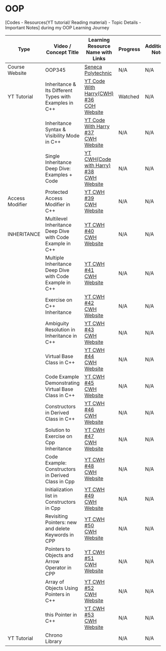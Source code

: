 # OOP
[Codes - Resources(YT tutorial/ Reading material) - Topic Details - Important Notes] during my OOP Learning Journey



|Type| Video / Concept Title | Learning Resource Name with Links | Progress | Additional Note |
|-------------------|-----------------------|----------------------------------|----------|-----------------|
|Course Website|OOP345| [Seneca Polytechnic](https://advoop.sdds.ca/)|N/A|N/A|
|YT Tutorial|Inheritance & Its Different Types with Examples in C++|[YT Code With Harry(CWH) #36](https://www.youtube.com/watch?v=RO1ZYW9NAzg&list=PLu0W_9lII9agpFUAlPFe_VNSlXW5uE0YL&index=36&t=961s)<br>[COH Website](https://www.youtube.com/redirect?event=video_description&redir_token=QUFFLUhqblJxSFNfYzcwVHU5VDhYUUZPLUw5WGU2b1I2Z3xBQ3Jtc0trYUpadHpCYmFfMlRxUEQyWHpHdkZET3BBeDRRdXBVZmRQSlVCeG5yODhIQ2RaTzBFdWVwbjFWRGduTFJzQVRNOE0zeTRpUDlhOVpyQlZzMG5vNHRMZDJIMmhNQ3EteWhPTXdQOXpQUGtvUjdCV05Ydw&q=https%3A%2F%2Farchive.codewithharry.com%2Fvideos%2Fcpp-tutorials-in-hindi-36&v=RO1ZYW9NAzg)|Watched|N/A|
||Inheritance Syntax & Visibility Mode in C++|[YT Code With Harry #37](https://www.youtube.com/watch?v=Dmrc82dL7E8&list=PLu0W_9lII9agpFUAlPFe_VNSlXW5uE0YL&index=37)<br>[CWH Website](https://www.youtube.com/redirect?event=video_description&redir_token=QUFFLUhqbll0MHpmcUl1dlVmdFk2bEJJUmV4ZUJ3R05nQXxBQ3Jtc0tseWt3VVkzMjFwSmk0OEYyeWJsU1hLbHZkdTFNYnNBa1JCZzhxc2lHWlBfcWw5Q1dHeWlrNnYzNXNWZGdiWGxVLVNwZWZQRVpVam11M3lCOWF6OEhsRUF5UVo1cW9ZOUkyV0ZIdzFnVFdnMEpWR0RjZw&q=https%3A%2F%2Farchive.codewithharry.com%2Fvideos%2Fcpp-tutorials-in-hindi-37&v=Dmrc82dL7E8)|N/A|N/A|
||Single Inheritance Deep Dive: Examples + Code|[YT CWH(Code with Harry) #38](https://www.youtube.com/watch?v=S1BR0xDdsyM&list=PLu0W_9lII9agpFUAlPFe_VNSlXW5uE0YL&index=38)<br>[CWH Website](https://www.youtube.com/redirect?event=video_description&redir_token=QUFFLUhqbDZiRjAteXpPSHZDX1JiXzhIcHlPTDEwQ1Qtd3xBQ3Jtc0tsTkQ5TWNBLTBVaTFhNzZ1ZGN2bFRZSDRCYzZMZDBQUU9nUmllRHdiUTMwTnVFOUR6RGVMOTJ4OV9TOWI0dzEtSXo0OTBpWVNGM0RBbnZwNTF6bTZtUHUxRDhZYkdUaDQ1WWg5Q2d3ZDdzLVBkUXhQTQ&q=https%3A%2F%2Farchive.codewithharry.com%2Fvideos%2Fcpp-tutorials-in-hindi-38&v=S1BR0xDdsyM)|N/A|N/A|
|Access Modifier|Protected Access Modifier in C++ |[YT CWH #39](https://www.youtube.com/watch?v=uHkIhwUspdI&list=PLu0W_9lII9agpFUAlPFe_VNSlXW5uE0YL&index=39)<br>[CWH Website](https://www.youtube.com/redirect?event=video_description&redir_token=QUFFLUhqazNnSDhONVNYY2pzM3RzRFlvT0dOVTFlUUlSd3xBQ3Jtc0tsQ0hpRkYyU0g4QjZTMEhpcFF4bnhRQ3hRaW52MXdycUw4Ri1wLXJabzR2VGt2akJUeFI4UHVodWJPWHJEam9HcGp4aUFNRTZiSGlxMzJ1S2FjcEZjbGs2SXZ6bFNPdlViZUQtQS0tX0dEQ2JJLXhuWQ&q=https%3A%2F%2Farchive.codewithharry.com%2Fvideos%2Fcpp-tutorials-in-hindi-39&v=uHkIhwUspdI)|N/A|N/A|
|INHERITANCE|Multilevel Inheritance Deep Dive with Code Example in C++ |[YT CWH #40](https://www.youtube.com/watch?v=BLb6-ZgxqHg&list=PLu0W_9lII9agpFUAlPFe_VNSlXW5uE0YL&index=40)<br>[CWH Website](https://www.youtube.com/redirect?event=video_description&redir_token=QUFFLUhqbUd6c3IxVkIzMFZlODB3djA2NUVVODNaVmVXUXxBQ3Jtc0ttamNLVUFoWjNLOUV0cDRCaFczSGoxMXRsZVVGWW5Pd19CS1FtMzhJWG9FU1M4bTR3WDdBT3hDSmxRdHVETzk3d0VXNi1BNTZKdXVvYzh1TnVENVplUXNRNS0xOFdIZVZCVHdocjJDdEV2bjBiZm1IWQ&q=https%3A%2F%2Farchive.codewithharry.com%2Fvideos%2Fcpp-tutorials-in-hindi-40&v=BLb6-ZgxqHg)|N/A|N/A|
||Multiple Inheritance Deep Dive with Code Example in C++|[YT CWH #41](https://www.youtube.com/watch?v=h3INeRqf2vU&list=PLu0W_9lII9agpFUAlPFe_VNSlXW5uE0YL&index=41)<br>[CWH Website](https://archive.codewithharry.com/videos/cpp-tutorials-in-hindi-41/)|N/A|N/A|
||Exercise on C++ Inheritance|[YT CWH #42](https://www.youtube.com/watch?v=SW36UpSdmsM&list=PLu0W_9lII9agpFUAlPFe_VNSlXW5uE0YL&index=42)<br>[CWH Website](https://archive.codewithharry.com/videos/cpp-tutorials-in-hindi-42/)|N/A|N/A|
||Ambiguity Resolution in Inheritance in C++|[YT CWH #43](https://www.youtube.com/watch?v=SW36UpSdmsM&list=PLu0W_9lII9agpFUAlPFe_VNSlXW5uE0YL&index=43)<br>[CWH Website](https://archive.codewithharry.com/videos/cpp-tutorials-in-hindi-43/)|N/A|N/A|
||Virtual Base Class in C++|[YT CWH #44](https://www.youtube.com/watch?v=SW36UpSdmsM&list=PLu0W_9lII9agpFUAlPFe_VNSlXW5uE0YL&index=44)<br>[CWH Website](https://archive.codewithharry.com/videos/cpp-tutorials-in-hindi-44/)|N/A|N/A|
||Code Example Demonstrating Virtual Base Class in C++|[YT CWH #45](https://www.youtube.com/watch?v=SW36UpSdmsM&list=PLu0W_9lII9agpFUAlPFe_VNSlXW5uE0YL&index=45)<br>[CWH Website](https://archive.codewithharry.com/videos/cpp-tutorials-in-hindi-45/)|N/A|N/A|
||Constructors in Derived Class in C++|[YT CWH #46](https://www.youtube.com/watch?v=SW36UpSdmsM&list=PLu0W_9lII9agpFUAlPFe_VNSlXW5uE0YL&index=46)<br>[CWH Website](https://archive.codewithharry.com/videos/cpp-tutorials-in-hindi-46/)|N/A|N/A|
||Solution to Exercise on Cpp Inheritance|[YT CWH #47](https://www.youtube.com/watch?v=SW36UpSdmsM&list=PLu0W_9lII9agpFUAlPFe_VNSlXW5uE0YL&index=47)<br>[CWH Website](https://archive.codewithharry.com/videos/cpp-tutorials-in-hindi-47/)|N/A|N/A|
||Code Example: Constructors in Derived Class in Cpp|[YT CWH #48](https://www.youtube.com/watch?v=SW36UpSdmsM&list=PLu0W_9lII9agpFUAlPFe_VNSlXW5uE0YL&index=48)<br>[CWH Website](https://archive.codewithharry.com/videos/cpp-tutorials-in-hindi-48/)|N/A|N/A|
||Initialization list in Constructors in Cpp |[YT CWH #49](https://www.youtube.com/watch?v=SW36UpSdmsM&list=PLu0W_9lII9agpFUAlPFe_VNSlXW5uE0YL&index=49)<br>[CWH Website](https://archive.codewithharry.com/videos/cpp-tutorials-in-hindi-49/)|N/A|N/A|
||Revisiting Pointers: new and delete Keywords in CPP|[YT CWH #50](https://www.youtube.com/watch?v=SW36UpSdmsM&list=PLu0W_9lII9agpFUAlPFe_VNSlXW5uE0YL&index=50)<br>[CWH Website](https://archive.codewithharry.com/videos/cpp-tutorials-in-hindi-50/)|N/A|N/A|
||Pointers to Objects and Arrow Operator in CPP|[YT CWH #51](https://www.youtube.com/watch?v=SW36UpSdmsM&list=PLu0W_9lII9agpFUAlPFe_VNSlXW5uE0YL&index=51)<br>[CWH Website](https://archive.codewithharry.com/videos/cpp-tutorials-in-hindi-51/)|N/A|N/A|
||Array of Objects Using Pointers in C++|[YT CWH #52](https://www.youtube.com/watch?v=SW36UpSdmsM&list=PLu0W_9lII9agpFUAlPFe_VNSlXW5uE0YL&index=52)<br>[CWH Website](https://archive.codewithharry.com/videos/cpp-tutorials-in-hindi-52/)|N/A|N/A|
||this Pointer in C++|[YT CWH #53](https://www.youtube.com/watch?v=SW36UpSdmsM&list=PLu0W_9lII9agpFUAlPFe_VNSlXW5uE0YL&index=53)<br>[CWH Website](https://archive.codewithharry.com/videos/cpp-tutorials-in-hindi-53/)|N/A|N/A|
|YT Tutorial|Chrono Library||N/A|N/A|




